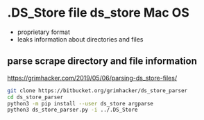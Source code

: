 # .DS_Store file ds_store Mac OS
- proprietary format
- leaks information about directories and files

## parse scrape directory and file information
https://grimhacker.com/2019/05/06/parsing-ds_store-files/
```bash
git clone https://bitbucket.org/grimhacker/ds_store_parser
cd ds_store_parser
python3 -m pip install --user ds_store argparse
python3 ds_store_parser.py -i ../.DS_Store
```
